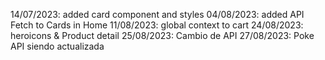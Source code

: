 14/07/2023: added card component and styles
04/08/2023: added API Fetch to Cards in Home
11/08/2023: global context to cart
24/08/2023: heroicons & Product detail
25/08/2023: Cambio de API
27/08/2023: Poke API siendo actualizada